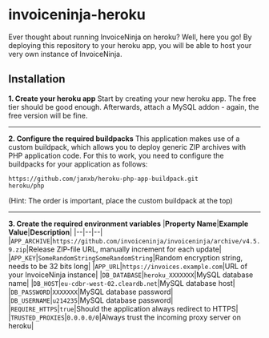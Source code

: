 # invoiceninja-heroku
Ever thought about running InvoiceNinja on heroku? Well, here you go! By deploying this repository to your heroku app, you will be able to host your very own instance of InvoiceNinja.

## Installation
**1. Create your heroku app**
Start by creating your new heroku app. The free tier should be good enough. Afterwards, attach a MySQL addon - again, the free version will be fine.

---
**2. Configure the required buildpacks**
This application makes use of a custom buildpack, which allows you to deploy generic ZIP archives with PHP application code. For this to work, you need to configure the buildpacks for your application as follows:

    https://github.com/janxb/heroku-php-app-buildpack.git
    heroku/php
(Hint: The order is important, place the custom buildpack at the top)

---
**3. Create the required environment variables**
|**Property Name**|**Example Value**|**Description**|
|--|--|--|
|`APP_ARCHIVE`|`https://github.com/invoiceninja/invoiceninja/archive/v4.5.9.zip`|Release ZIP-file URL, manually increment for each update|
|`APP_KEY`|`SomeRandomStringSomeRandomString`|Random encryption string, needs to be 32 bits long|
|`APP_URL`|`https://invoices.example.com`|URL of your InvoiceNinja instance|
|`DB_DATABASE`|`heroku_XXXXXXX`|MySQL database name|
|`DB_HOST`|`eu-cdbr-west-02.cleardb.net`|MySQL database host|
|`DB_PASSWORD`|`XXXXXXX`|MySQL database password|
|`DB_USERNAME`|`u214235`|MySQL database password|
|`REQUIRE_HTTPS`|`true`|Should the application always redirect to HTTPS|
|`TRUSTED_PROXIES`|`0.0.0.0/0`|Always trust the incoming proxy server on heroku|